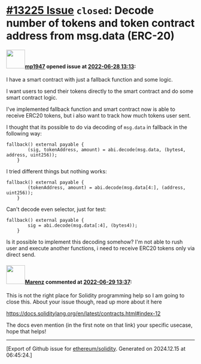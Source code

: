 # [\#13225 Issue](https://github.com/ethereum/solidity/issues/13225) `closed`: Decode number of tokens and token contract address from msg.data (ERC-20)

#### <img src="https://avatars.githubusercontent.com/u/6707562?u=bcad4d40e356392cc57b8fa547da1e565c086683&v=4" width="50">[mp1947](https://github.com/mp1947) opened issue at [2022-06-28 13:13](https://github.com/ethereum/solidity/issues/13225):

I have a smart contract with just a fallback function and some logic.

I want users to send their tokens directly to the smart contract and do some smart contract logic.

I've implemented fallback function and smart contract now is able to receive ERC20 tokens, but i also want to track how much tokens user sent.

I thought that its possible to do via decoding of `msg.data` in fallback in the following way:

```
fallback() external payable {
        (sig, tokenAddress, amount) = abi.decode(msg.data, (bytes4, address, uint256));
    }
```

I tried different things but nothing works: 

```
fallback() external payable {
        (tokenAddress, amount) = abi.decode(msg.data[4:], (address, uint256));
    }
```

Can't decode even selector, just for test:

```
fallback() external payable {
        sig = abi.decode(msg.data[:4], (bytes4));
    }
```

Is it possible to implement this decoding somehow? I'm not able to rush user and execute another functions, i need to receive ERC20 tokens only via direct send.

#### <img src="https://avatars.githubusercontent.com/u/424752?u=2d50de05ec528b9b84f8b905a56e90669b0f8927&v=4" width="50">[Marenz](https://github.com/Marenz) commented at [2022-06-29 13:37](https://github.com/ethereum/solidity/issues/13225#issuecomment-1169991282):

This is not the right place for Solidity programming help so I am going to close this.
About your issue though, read up more about it here

https://docs.soliditylang.org/en/latest/contracts.html#index-12

The docs even mention (in the first note on that link) your specific usecase, hope that helps!


-------------------------------------------------------------------------------



[Export of Github issue for [ethereum/solidity](https://github.com/ethereum/solidity). Generated on 2024.12.15 at 06:45:24.]
